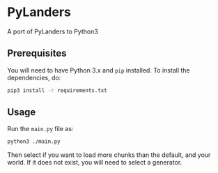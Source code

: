 # PyLanders
A port of PyLanders to Python3

## Prerequisites
You will need to have Python 3.x and `pip` installed. To install the dependencies, do:
```sh
pip3 install -r requirements.txt
```

## Usage
Run the `main.py` file as:
```sh
python3 ./main.py
```
Then select if you want to load more chunks than the default, and your world. If it does not exist, you will need to select a generator.
